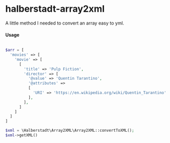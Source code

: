 # halberstadt-array2xml

A little method I needed to convert an array easy to yml.

#### Usage

```php

$arr = [
  'movies' => [
    'movie' => [
      [
        'title' => 'Pulp Fiction',
        'director' => [
          '@value' => 'Quentin Tarantino',
          '@attributes' =>
          [
            'URI' => 'https://en.wikipedia.org/wiki/Quentin_Tarantino'
          ],
        ],
      ]
    ]
  ]
]

$xml = \Halberstadt\Array2XML\Array2XML::convertToXML();
$xml->getXML()

```
